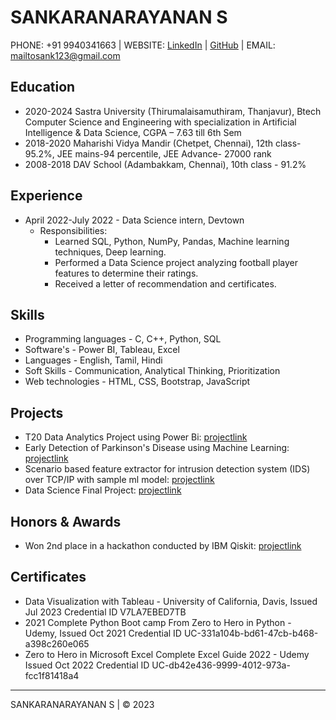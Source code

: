 # SANKARANARAYANAN S

PHONE: +91 9940341663 | WEBSITE: [LinkedIn](https://www.linkedin.com/in/sankaranarayanan-s-2a0349204/) | [GitHub](https://github.com/tankisank) | EMAIL: mailtosank123@gmail.com

## Education
- 2020-2024 Sastra University (Thirumalaisamuthiram, Thanjavur), Btech Computer Science and Engineering with specialization in Artificial Intelligence & Data Science, CGPA – 7.63 till 6th Sem
- 2018-2020 Maharishi Vidya Mandir (Chetpet, Chennai), 12th class- 95.2%, JEE mains-94 percentile, JEE Advance- 27000 rank
- 2008-2018 DAV School (Adambakkam, Chennai), 10th class - 91.2%

## Experience
- April 2022-July 2022 - Data Science intern, Devtown
    - Responsibilities:
        - Learned SQL, Python, NumPy, Pandas, Machine learning techniques, Deep learning.
        - Performed a Data Science project analyzing football player features to determine their ratings.
        - Received a letter of recommendation and certificates.

## Skills
- Programming languages - C, C++, Python, SQL
- Software's - Power BI, Tableau, Excel
- Languages - English, Tamil, Hindi
- Soft Skills - Communication, Analytical Thinking, Prioritization
- Web technologies - HTML, CSS, Bootstrap, JavaScript

## Projects
- T20 Data Analytics Project using Power Bi: [projectlink](https://github.com/tankisank/powerbiprojects)
- Early Detection of Parkinson's Disease using Machine Learning: [projectlink](https://github.com/tankisank/Miniproject-parkinson-disease)
- Scenario based feature extractor for intrusion detection system (IDS) over TCP/IP with sample ml model: [projectlink](https://github.com/tankisank/Intrusion-Detection-System-project)
- Data Science Final Project: [projectlink](https://github.com/tankisank/datascience-final-project)

## Honors & Awards
- Won 2nd place in a hackathon conducted by IBM Qiskit: [projectlink](https://github.com/tankisank/quantum-cryptography)

## Certificates
- Data Visualization with Tableau - University of California, Davis, Issued Jul 2023 Credential ID V7LA7EBED7TB
- 2021 Complete Python Boot camp From Zero to Hero in Python - Udemy, Issued Oct 2021 Credential ID UC-331a104b-bd61-47cb-b468-a398c260e065
- Zero to Hero in Microsoft Excel Complete Excel Guide 2022 - Udemy Issued Oct 2022 Credential ID UC-db42e436-9999-4012-973a-fcc1f81418a4

---

SANKARANARAYANAN S | © 2023
